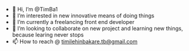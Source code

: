 - 👋 Hi, I’m @TimBa1
- 👀 I’m interested in new innovative means of doing things
- 🌱 I’m currently a freelancing front end developer
- 💞️ I’m looking to collaborate on new project and learning new things, because learing never stops
- 📫 How to reach @ timilehinbakare.tb@gmail.com

<!---
TimBa1/TimBa1 is a ✨ special ✨ repository because its `README.md` (this file) appears on your GitHub profile.
You can click the Preview link to take a look at your changes.
--->
